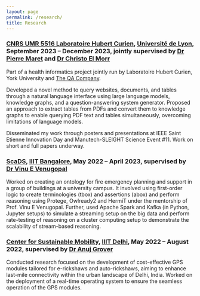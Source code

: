 ```yaml
---
layout: page
permalink: /research/
title: Research
---
```


### [CNRS UMR 5516 Laboratoire Hubert Curien](https://laboratoirehubertcurien.univ-st-etienne.fr/en/index.html), [Université de Lyon](https://www.universite-lyon.fr/version-anglaise/universite-de-lyon-en-6709.kjsp), September 2023 – December 2023, jointly supervised by [Dr Pierre Maret](https://perso.univ-st-etienne.fr/mapi9921/) and [Dr Christo El Morr](https://www.christoelmorr.ca/about.html)

Part of a health informatics project jointly run by Laboratoire Hubert Curien, York University and [The QA Company](https://the-qa-company.com/).

Developed a novel method to query websites, documents, and tables through a natural language interface using large language models, knowledge graphs, and a question-answering system generator. Proposed an approach to extract tables from PDFs and convert them to knowledge graphs to enable querying PDF text and tables simultaneously, overcoming limitations of language models.

Disseminated my work through posters and presentations at IEEE Saint Etienne Innovation Day and Manutech-SLEIGHT Science Event #11. Work on short and full papers underway.

### [ScaDS](https://bda-lab.github.io/), [IIIT Bangalore](https://www.iiitb.ac.in/), May 2022 – April 2023, supervised by [Dr Vinu E Venugopal](https://sites.google.com/site/vinueviitm)

Worked on creating an ontology for fire emergency planning and support in a group of buildings at a university campus. It involved using first-order logic to create terminologies (tbox) and assertions (abox) and perform reasoning using Protege, Owlready2 and HermiT under the mentorship of Prof. Vinu E Venugopal. Further, used Apache Spark and Kafka (in Python, Jupyter setups) to simulate a streaming setup on the big data and perform rate-testing of reasoning on a cluster computing setup to demonstrate the scalability of stream-based reasoning.

### [Center for Sustainable Mobility](https://csm.iiitd.ac.in/), [IIIT Delhi](https://www.iiitd.ac.in/), May 2022 – August 2022, supervised by [Dr Anuj Grover](https://sites.google.com/iiitd.ac.in/anuj-grover)

Conducted research focused on the development of cost-effective GPS modules tailored for e-rickshaws and auto-rickshaws, aiming to enhance last-mile connectivity within the urban landscape of Delhi, India. Worked on the deployment of a real-time operating system to ensure the seamless operation of the GPS modules.